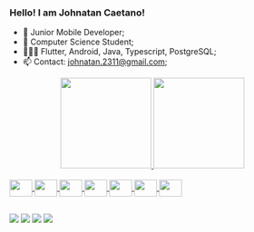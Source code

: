 ### Hello! I am Johnatan Caetano!

- 🔭 Junior Mobile Developer;
- 🌱 Computer Science Student;
- 👨🏻‍💻 Flutter, Android, Java, Typescript, PostgreSQL;
- 📫 Contact: johnatan.2311@gmail.com;

<div align="center">
  <a href="https://github.com/Johnatan-Caetano">
  <img height="160em" src="https://github-readme-stats.vercel.app/api?username=Johnatan-Caetano&show_icons=true&theme=dark&include_all_commits=true&count_private=true"/>
  <img height="160em" src="https://github-readme-stats.vercel.app/api/top-langs/?username=Johnatan-Caetano&layout=compact&langs_count=7&theme=dark"/>
</div>

<div style="display: inline_block"><br>

  <img align="center" height="30" width="40" src="https://cdn.jsdelivr.net/gh/devicons/devicon/icons/flutter/flutter-original.svg" /> 
  <img align="center" height="30" width="40" src="https://cdn.jsdelivr.net/gh/devicons/devicon/icons/dart/dart-plain-wordmark.svg" />
  <img align="center" height="30" width="40" src="https://cdn.jsdelivr.net/gh/devicons/devicon/icons/java/java-original-wordmark.svg" />
  <img align="center" height="30" width="40" src="https://cdn.jsdelivr.net/gh/devicons/devicon/icons/javascript/javascript-plain.svg" />       
  <img align="center" height="30" width="40" src="https://cdn.jsdelivr.net/gh/devicons/devicon/icons/typescript/typescript-original.svg" />     
  <img align="center" height="30" width="40" src="https://cdn.jsdelivr.net/gh/devicons/devicon/icons/spring/spring-original-wordmark.svg" />

  <img align="center" height="30" width="40" src="https://cdn.jsdelivr.net/gh/devicons/devicon/icons/postgresql/postgresql-plain-wordmark.svg" />
     
</div>

  ##

<div> 
<a href="https://www.linkedin.com/in/johnatan-caetano" target="_blank"><img src="https://img.shields.io/badge/-LinkedIn-%230077B5?style=for-the-badge&logo=linkedin&logoColor=white" target="_blank"></a>
<a href = "mailto:johnatan.2311@gmail.com"><img src="https://img.shields.io/badge/-Gmail-%23333?style=for-the-badge&logo=gmail&logoColor=white" target="_blank"></a>
<a href="https://instagram.com/johnatan_caetano?igshid=YmMyMTA2M2Y=" target="_blank"><img src="https://img.shields.io/badge/-Instagram-%23E4405F?style=for-the-badge&logo=instagram&logoColor=white" target="_blank"></a>
<a href="https://www.twitch.tv/johnatan_1998" target="_blank"><img src="https://img.shields.io/badge/Twitch-9146FF?style=for-the-badge&logo=twitch&logoColor=white" target="_blank"></a
 
</div>
